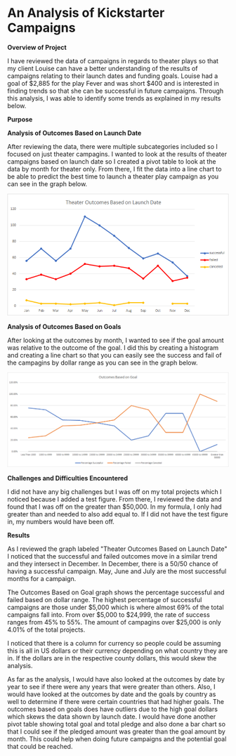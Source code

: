 
# An Analysis of Kickstarter Campaigns
 
**Overview of Project**

I have reviewed the data of campaigns in regards to theater plays so that my client Louise can have a better understanding of the results of campaigns relating to their launch dates and funding goals.  Louise had a goal of $2,885 for the play Fever and was short $400 and is interested in finding trends so that she can be successful in future campaigns.  Through this analysis, I was able to identify some trends as explained in my results below.

**Purpose**

**Analysis of Outcomes Based on Launch Date**

After reviewing the data, there were multiple subcategories included so I focused on just theater campagins.  I wanted to look at the results of theater campaigns based on launch date so I created a pivot table to look at the data by month for theater only.  From there, I fit the data into a line chart to be able to predict the best time to launch a theater play campaign as you can see in the graph below.

![](/Images/Theater_Outcomes_vs_Launch.png) 

**Analysis of Outcomes Based on Goals**

After looking at the outcomes by month, I wanted to see if the goal amount was relative to the outcome of the goal.  I did this by creating a histogram and creating a line chart so that you can easily see the success and fail of the campagins by dollar range as you can see in the graph below.

![](/Images/Outcomes_vs_Goals.png) 

**Challenges and Difficulties Encountered**

I did not have any big challenges but I was off on my total projects which I noticed because I added a test figure.  From there, I reviewed the data and found that I was off on the greater than $50,000.  In my formula, I only had greater than and needed to also add equal to.  If I did not have the test figure in, my numbers would have been off.

**Results**

As I reviewed the graph labeled "Theater Outcomes Based on Launch Date" I noticed that the successful and failed outcomes move in a similar trend and they intersect in December.  In December, there is a 50/50 chance of having a successful campaign.  May, June and July are the most successful months for a campaign.

The Outcomes Based on Goal graph shows the percentage successful and failed based on dollar range.  The highest percentage of successful campaigns are those under $5,000 which is where almost 69% of the total campaigns fall into.  From over $5,000 to $24,999, the rate of success ranges from 45% to 55%.  The amount of campagins over $25,000 is only 4.01% of the total projects. 

I noticed that there is a column for currency so people could be assuming this is all in US dollars or their currency depending on what country they are in.  If the dollars are in the respective county dollars, this would skew the analysis.

As far as the analysis, I would have also looked at the outcomes by date by year to see if there were any years that were greater than others.  Also, I would have looked at the outcomes by date and the goals by country as well to determine if there were certain countries that had higher goals.  The outcomes based on goals does have outliers due to the high goal dollars which skews the data shown by launch date.  I would have done another pivot table showing total goal and total pledge and also done a bar chart so that I could see if the pledged amount was greater than the goal amount by month.  This could help when doing future campaigns and the potential goal that could be reached. 


